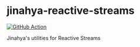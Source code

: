 # jinahya-reactive-streams

[![GitHub Action](https://github.com/jinahya/jinahya-reactive-streams/workflows/Java%20CI/badge.svg)](https://github.com/jinahya/jinahya-reactive-streams/actions?workflow=Java+CI)

Jinahya's utilities for Reactive Streams

